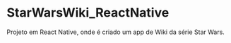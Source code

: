 # StarWarsWiki_ReactNative
Projeto em React Native, onde é criado um app de Wiki da série Star Wars.
